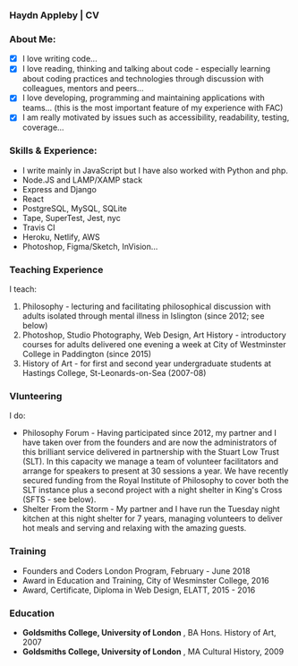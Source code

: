 ### Haydn Appleby | CV

### About Me:

* [x] I love writing code...
* [x] I love reading, thinking and talking about code - especially learning about coding practices and technologies through discussion with colleagues, mentors and peers...
* [x] I love developing, programming and maintaining applications with teams... (this is the most important feature of my experience with FAC)
* [x] I am really motivated by issues such as accessibility, readability, testing, coverage...

### Skills & Experience:

* I write mainly in JavaScript but I have also worked with Python and php.
* Node.JS and LAMP/XAMP stack
* Express and Django
* React
* PostgreSQL, MySQL, SQLite
* Tape, SuperTest, Jest, nyc
* Travis CI
* Heroku, Netlify, AWS
* Photoshop, Figma/Sketch, InVision...

### Teaching Experience

I teach:

1.  Philosophy - lecturing and facilitating philosophical discussion with adults isolated through mental illness in Islington (since 2012; see below)
2.  Photoshop, Studio Photography, Web Design, Art History - introductory courses for adults delivered one evening a week at City of Westminster College in Paddington (since 2015)
3.  History of Art - for first and second year undergraduate students at Hastings College, St-Leonards-on-Sea (2007-08)

### Vlunteering

I do:

* Philosophy Forum - Having participated since 2012, my partner and I have taken over from the founders and are now the administrators of this brilliant service delivered in partnership with the Stuart Low Trust (SLT). In this capacity we manage a team of volunteer facilitators and arrange for speakers to present at 30 sessions a year. We have recently secured funding from the Royal Institute of Philosophy to cover both the SLT instance plus a second project with a night shelter in King's Cross (SFTS - see below).
* Shelter From the Storm - My partner and I have run the Tuesday night kitchen at this night shelter for 7 years, managing volunteers to deliver hot meals and serving and relaxing with the amazing guests.

### Training

* Founders and Coders London Program, February - June 2018
* Award in Education and Training, City of Wesminster College, 2016
* Award, Certificate, Diploma in Web Design, ELATT, 2015 - 2016

### Education

* **Goldsmiths College, University of London** , BA Hons. History of Art, 2007
* **Goldsmiths College, University of London** , MA Cultural History, 2009
